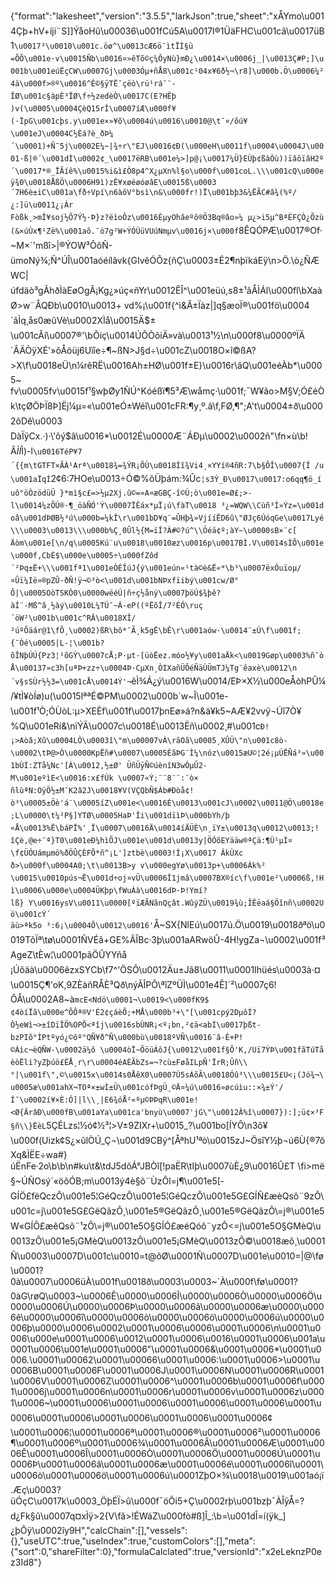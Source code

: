 {"format":"lakesheet","version":"3.5.5","larkJson":true,"sheet":"xÅYmo\u0014Çþ+hV+íji¨S]]ÝåoHû\u00036\u001fCú5A\u0017l®1ÜäFHC\u001cã\u0017üB1`\u0017³\u0010\u001c.öø^\u0013cÆ6ö¯ìtÏÌ§ü=ÕÕ\u001e·v\u0015Ñb\u0016¤»êTõ©ç¼ÔyNù}mÐ¿\u0014×\u0006j_|\u0013Ç#P;]\u001b\u001eúËçCW\u0007Gj\u0003Óµ+ñÅ8\u001c¹04x¥6ð½¬\r8]\u000b.Ö\u0006¼²4ä\u000f>®º\u0016^È©§ÿTË¯çëò\rü¹rá¯¨-ÎØ\u001c§àpÈ³ÏØ\f÷½zedèÒ\u0017C(E?HÊþ )v(\u0005\u0004ÇèQ15rÎ\u0007íÆ\u000f¥(·ÏpG\u001cþs.y\u001e×»¥õ\u0004ú\u0016\u0010@\t¯¤/õú¥\u001eJ\u0004C½Èá?è_ðÞ¼´\u0001)+Ñ¯5j\u0002E¼~|¾÷r\"EJ\u0016¢Ð(\u000eH\u0011f\u0004\u0004J\u0001·ß|®´\u001dÌ\u0002¢_\u0017ëRB\u001e¼>]p@¡\u0017¼Ü}EÙþ¢ßàÒù))ïâôïâH2º´\u0017*®_ÏÃíê%\u0015%i&ì£Ò8p4^X¿µXn­%l§o\u000f\u001coL.\\\u001cQ\u000eÿ¾0\u0018ÅßÖ\u0006H9ì)zÊ¥xøëøóøâE\u0015ß\u0003´7H6è±iC\u001a\fð÷Vpí\n6àôV°bsì\n&\u000fr!)Ï\u001bþ3&¼ËÃC#â¾(%º/¿:]ü\u0011¿¡ÁrFòßk¸>mÎ¥soj½Õ7Ý½·Þ}z?ëìoÔz\u0016ÈµyOhâeºô®Ö3Bq®âo»¼ µ¿>i5µ^BªÈFÇÒ¿Õzù(&×úÙx¶¹Zë%\u001aõ.¯ò7g²W+ÝÓÙüV­UúNmµv\u0016j×\u000f`8ÊQÓPÆ\u0017®Of·~M×´'mßî>|®ÝOW³ÕôÑ-ümoNý¾;Ñ^ÚÎ\u001aóéílâvk{GIvêÓÕz{ñÇ\u0003±É2¶nþïkáEÿ\n>Ö.\\ò¿ÑÆWC|úfdäò³gÃhðÌàEøOgÂ¡Kg¿»úç«ñYr\u0012ÊÎ^\u001eüú,s8±¹ãÅÌÁl\u000fl\bXaàØ>w¨ÅQÐb\u0010\u0013+ vd%¡\u001f{^ì&Â±Ïàz|]q§æoÏ®\u001fö\u0004´ãÌq¸ås0æûVè\u0002XÌå\u0015Ä$±\u001cÂí\u0007®'\bÕiç\u0014ÚÕÒõiÄ»và\u0013¹½\n\u000f8\u0000ºÏÄ´ÂÄÒÿXÉ'»õÅöüj6Uïîe÷¶~ßN>J§d÷\u001cZ\u0018O×î©ßA?>X\f\u0018eÜ\n¼rêRË\u0016Ah±HØ\u001f±E}\u0016r\\âQ\u001eéÀb*\u0005~ fv\u0005fv\u0015f¹§wþØy1ÑÚ^Kóéßï¶5³Æ\\wåmç·\u001f;¯W¥ão>M§V;Ó£éÒk\tçØÖÞÏ8Þ]Ëj¼µ=«\u001eÓ±Wéî\u001cFR:¶y¸º.ã\f,FØ,¶\";A't\u0004±ð\u0002ôDê\u0003DàÏÿCx.·)·\\'ôý$â\u0016*\u0012É\u0000Æ¨ÁÐµ\u0002\u0002ñ\"\fn×ù\b!Â*ÌÍ*Ì)-l`\u0016TéP¥7´{{m\tGTFT×ÃÀ¹Arª\u0018¾=¾ÝR¡ÕÙ\u0018Íî¾Vi4¸×YYí®4ñR:7\b§ÔÎ\u0007{Î /u\u001aÏqÍ`2¢6:7HOe\u0013÷Ó©%õÜþám:¾Ûc`¦s3Ý_Ð\u0017\u0017:o6qq¶ö_íuô°öÒzödüÜ }*mì§c£=>½µ2Xj.û©=»A¤æGBÇ-î©Ù;ò\u001e=Ø£;>-l\u0014¼zÕÚ®·¶_öàÑÓ'Ý\u0007ÏÊáx*µÏ¡ú\fàT\u0018 ³¿=WQW\\Cùñ³Í»Ýz=\u001doâ\u001dÞØB½³ú\u000b=¼kÎ\r\u001bD¥q¨=ÛHþ¾»VjííËD6û\"ØJç6ÚóqGe\u0017Lyé\\\u0003\u0013\\\u000b%Ç¸0Ûl½{M=ïÎ?À#©?ú^\\Öéä¢º;àY~\u0000sB×¨c[Äòm\u001e[\n/q\u0005Kú¨u\u0018\u0010æz\u0016p\u0017BÌ.V\u0014sÌÕ\u001e\u000f,CbÈ$\u000e\u0005÷\u000fZôd´²Þq±Ë+\\\u001fª1\u001eÒÉÎúJ{ý\u001eún«¹tà©è&Ë«*\b³\u0007ëxÓuïoµ/¤Ûï¼Ië»®pZÛ·ðÑ!ÿ¬©³ò<\u001d\u001bNÞxfï­ibý\u001cw/Ø°Ô|\u0005OòTSKÒ0\u0000wëéÚ|ñ÷ç­½åný\u0007þöÚ$¾þê?àÍ¨-Mß^â¸½àý\u0010L¼TÚ¯~Á-eP((ºËõÎ/7²ÉÓ\ruç´öW²\u001b\u001c^RÂ\u0018XÎ/²úºÔäár@1\fÔ¸\u0002)ßR\bô*¯Ã¸k5gË\bÊ\r\u001aó­w·\u0014¨±Ú\f\u001f;{¯Òé\u0005|L-¦\u001b?õÎNþÚÚ{Pz3¦¹õGÝ\u0007cÅ;P·µt·[üòËez.móo½¥y\u001aÄk<\u0019Gøp\u0003%ñ¯òÅ\u00137»c3h[uªÞ+zz÷\u0004Þ·CµXn¸ÒIXañÜÔéÑäÙÜmTJ¼Tg¨êaxè\u0012\n´v§sSÙr½½3=\u001cÅ\u0014Ý'¬`êÌ¾Á¿ý\u0016W\u0014/EÞ×X½\u000eÅòhPÛ¼/¥tÌ¥òÍø)u(\u0015lªªÉ©PM\u0002\u000b´w~Î\u001e-\u001f¹Ò;ÓÙòL:µ>XEÈf\u001f\u0017þnEø»á?­n&ä¥k5~AÆ¥2vvÿ¬Úî7Ò¥%Q\u001eR­í&\nïÝÄ\u0007c\u0018É\u0013Ëñ\u0002¸#\u001c`Ð!¡>Aòâ;Xû\u0004LÒ\u0003î\"m\u00007vÀ\rãOã\u0005¸XÛÜ\"n\u001c8ò-\u0002\tÞ@>Ò\u0000KpËñ#\u0007\u0005ÈãÞG¨Ì¼\nóz\u0015æU©¦2é¡µÚËÑá³»\u001bÙÌ:ZTå¼Nc'[À\u0012,½±Ø' ÜñÜÿÑ©úènîN3wÓµÛ2­­M\u001eºìE<\u0016:x£fÚk \u0007«Ý;¨¨8¨¨:¨ò×ñlùªN:OÿÖ½±M¯K2â2J\u0018¥V(VÇQbÑ$Áb#Ðòå¢!ò³\u0005±Öè'á¨\u0005íZ\u001e<\u0016È\u0013\u001cJ\u0002\u0011@Ö\u0018e;L\u0000\t¼²P§]YTØ\u0005HaÞ'Îi\u001dïìÞ\u000bYh/þ «Å\u0013%Ë\báPÏ%'¸Ï\u0007\u0016Ä\u0014íÄÜÈ\n¸ïY±\u0013q\u0012\u0013;!îÇè,@e÷¨ª}T0\u001eÐ¼hìÕJ\u001e\u001d\u0013y|ÖÓõEYääw®ªÇä:¶Ù¹µÌ¤\f¢ÜÓUámµmö%ðÖÛÇÈFÔ*ñ^¡L']ztbè\u0003!Ì¡X\u0017 ÂkÙXc ð>\u000f\u0004A0;\t\u0013B>y v\u000egYø\u0013p+\u0006Àk%²\u0015\u0010pús¬Ë\u001d÷oj¤vÜ\u0006Î1jmâ\u0007BX®íc\f\u001e²\u0006ß,!Hì\u0006\u000e\u0004ÜKþp\fWuÀà\u0016dÞ·Þ!Ymí?lß} Y\u0016ysV\u0011\u0000[ºïÆÃNãnQçât.WûýZÜ\u0019¾ù;ÎÊëaá§Öînñ\u0002Uö\u001cÝ´ äù>ªk5o ³:6¡\u0004Õ\u0012\u0016'`Å~SX{NlEú\u0017ú.Ö\u0019\u0018ðªö\u0019TõÏª\tø\u0001ÑVÉâ+GE%ÃÎBc·3þ\u001aARwöÛ-4H!ygZa¬\u0002\u001f³AgeZ\tÈw¦\u0001pãÖÛYYñå¡Úõäà\u0006êzxSYCb\f7^'ÖSÔ\u0012Äu±Jâ8\u0011\u0001Ihüés\u0003à­·¤\u0015Ç¶'oK,9ZÈàñRÅÈ³Qð\nýÃÎPÕ\\ªîZºÜÌ\u001e4Ê]´²\u0007ç6!ÔÅ\u0002A8~à`mcE<Ndö\u0001¬\u0019<\u000fK9$¢4òíÏã\u000e^ÕÔª®V'É2¢çáèÕ;+­MÅ\u000b³+­­\"[\u001cpý2DµôÍ?Ò½eWì¬>±îDïÎÖ%OPÕ<ªîj\u0016sbÙNR¡<º¡bn,²¢ä<abÌ\u0017þßt­bzPIõ°ÌPtºyó¿©ôº°QÑ¥ð^Ñ\u000bù\u0018ºVÑ\u0016¨â-È+P!©Áìc¬èQÑW-\u0002ä¼õ \u0004òÏ~ÔöüÁôJ{\u0012\u001f§Ô'K,/Uï7ÝÞ\u001fãTúTåèòËli?yZþúö£ÊÅ¸r\r\u0004éAÈÃbZs=¬?cù±FøåILpÑ'ÏrR;Ûñ\\°|\u001f\",©\u0015x\u0014s0ÅêX0\u0007Ù5sÁõÃ\u0018Óû³\\\u0015£U<¡(Jó¾¬\u0005æ\u001ahX¬TOª×±wÌ±Ü\u001cófÞgÜ¸©Ä¤¼ú\u0016»øcúìu::×¾±Ý'/Í¯\u0002í¥×È:Ó]|l\\¸|E6¾óÅ²«ºµ©Þ­ÞqR\u001e!<Ø{ÂrâÐ\u000fB\u001aYa\u001ca'bnyù\u0007'jG\"\u0012Â%î\u0007}­):];ü¢×³F§ñ\\}ËèL`5ÇÉLzs¦½ó¢½³¦>V±9ZIXr+\u0015_?\u001bo[ÍYÔ\n3õ¥\u000f(Uizk¢S¿×ûlÒÚ_Ç¬\u001d9CBý^[ÅªhU¹ªò\u0015zJ~ÖsîY½þ¬ú6Ù{®7õXq&ÌËE÷wa#}úËnFe·2o\b\b\n#ku\t&\tdJ5dõÁ°JBÒî[!paËR\tIþ\u0007ùÈ¿9\u0016Û£T \fi>më§~ÚÑOsý´«öôÓB;m\u0013ý4è§õ¨ÙzÔl=j¶\u001e5[­GÍÖ£fëQczÔ\u001e5¦GéQczÔ\u001e5¦GéQczÔ\u001e5G£GÍÑ£æèQsô¨9zÔ\u001c=j\u001e5G£GëQãzÔ¸\u001e5®GëQãzÔ¸\u001e5®GëQãzÔ\\=j®\u001e5W«GÍÕ£æêQsõ¨¹zÔ\\=j®\u001e5O§GÍÓ£æéQóô¨yzÔ<=j\u001e5O§GMèQ\u0013zÔ\u001e5¡GMèQ\u0013zÔ\u001e5¡GMèQ\u0013zÔ©\u0018æõ¸\u0001Ñ\u0003\u0007D\u001c\u0010=t@ôØ\u0001Ñ\u0007D\u001e\u0010=|@\fø\u0001?0à\u0007\u0006üÀ\u001f\u0018ð\u0003\u0003~`À\u000f\fø\u0001?0àG\røQ\u0003~\u0006Ê\u0000\u0006Î\u0000\u0006Ò\u0000\u0006Ö\u0000\u0006Ú\u0000\u0006Þ\u0000\u0006â\u0000\u0006æ\u0000\u0006ê\u0000\u0006î\u0000\u0006ò\u0000\u0006ö\u0000\u0006ú\u0000\u0006þ\u0000\u0006\u0002\u0001\u0006\u0006\u0001\u0006\n\u0001\u0006\u000e\u0001\u0006\u0012\u0001\u0006\u0016\u0001\u0006\u001a\u0001\u0006\u001e\u0001\u0006\"\u0001\u0006&\u0001\u0006*\u0001\u0006.\u0001\u00062\u0001\u00066\u0001\u0006:\u0001\u0006>\u0001\u0006B\u0001\u0006F\u0001\u0006J\u0001\u0006N\u0001\u0006R\u0001\u0006V\u0001\u0006Z\u0001\u0006^\u0001\u0006b\u0001\u0006f\u0001\u0006j\u0001\u0006n\u0001\u0006r\u0001\u0006v\u0001\u0006z\u0001\u0006~\u0001\u0006\u0001\u0006\u0001\u0006\u0001\u0006\u0001\u0006\u0001\u0006\u0001\u0006\u0001\u0006\u0001\u0006¢\u0001\u0006¦\u0001\u0006ª\u0001\u0006®\u0001\u0006²\u0001\u0006¶\u0001\u0006º\u0001\u0006¾\u0001\u0006Â\u0001\u0006Æ\u0001\u0006Ê\u0001\u0006Î\u0001\u0006Ò\u0001\u0006Ö\u0001\u0006Ú\u0001\u0006Þ\u0001\u0006â\u0001\u0006æ\u0001\u0006ê\u0001\u0006î\u0001\u0006ò\u0001\u0006ö\u0001\u0006ú\u0001ZþO×¾\u0018\u0019\u001aó¡ï.Æç\u0003?üÓçC\u0017k\u0003_ÖþÉÏ>û\u000f¯öÕi5+Ç\u0002rþ\u001bzþ¯ÀÎÿÅ=?d¿Fk§û\u0007q¤xÌÿ>2{V\fâ>!ÉWáZ\u000fò­#ß]Î_:\b=\u001dÎ=í(ÿk_]¿þÕÿ\u0002îy9H","calcChain":[],"vessels":{},"useUTC":true,"useIndex":true,"customColors":[],"meta":{"sort":0,"shareFilter":0},"formulaCalclated":true,"versionId":"x2eLeknzP0ez3Id8"}